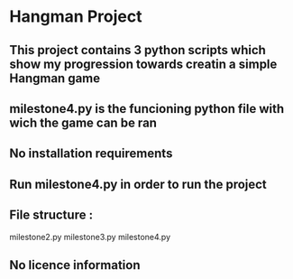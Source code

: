 # Hangman Project

## This project contains 3 python scripts which show my progression towards creatin a simple Hangman game
## milestone4.py is the funcioning python file with wich the game can be ran 

## No installation requirements

## Run milestone4.py in order to run the project

## File structure : 
milestone2.py
milestone3.py
milestone4.py


## No licence information

